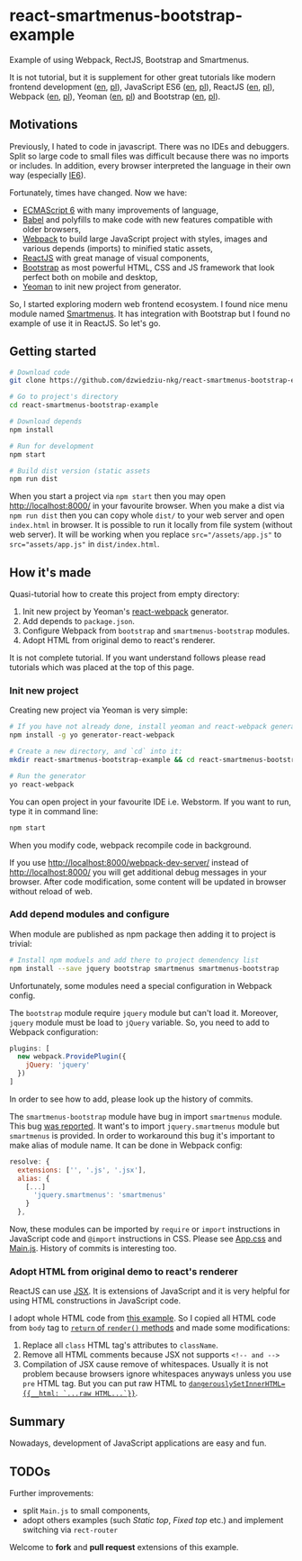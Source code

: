 # react-smartmenus-bootstrap-example
Example of using Webpack, RectJS, Bootstrap and Smartmenus.

It is not tutorial, but it is supplement for other great tutorials like
  modern frontend development ([en](http://frontendinsights.com/modern-front-end-development-technology-stack/), [pl](https://nafrontendzie.pl/stos-technologiczny-dla-front-endu/)),
  JavaScript ES6 ([en](http://es6-features.org/), [pl](https://nafrontendzie.pl/ecmascript-6-co-nowego/)),
  ReactJS ([en](https://facebook.github.io/react/tutorial/tutorial.html), [pl](https://nafrontendzie.pl/podstawy-reactjs-kompletny-tutorial/)),
  Webpack ([en](https://webpack.github.io/docs/tutorials/getting-started/), [pl](https://nafrontendzie.pl/podstawy-konfiguracji-webpack/)),
  Yeoman ([en](http://yeoman.io/learning/), [pl](https://nafrontendzie.pl/generator-projektow-yeoman/)) and
  Bootstrap ([en](http://getbootstrap.com/getting-started/), [pl](https://kursbootstrap.pl/)).

## Motivations

Previously, I hated to code in javascript. There was no IDEs and debuggers.
Split so large code to small files was difficult because there was no imports or includes.
In addition, every browser interpreted the language in their own way (especially [IE6](https://en.wikipedia.org/wiki/Internet_Explorer_6#Criticism)).

Fortunately, times have changed. Now we have:
 * [ECMAScript 6](http://es6-features.org/#Constants) with many improvements of language,
 * [Babel](https://babeljs.io/) and polyfills to make code with new features compatible with older browsers,
 * [Webpack](https://webpack.js.org/) to build large JavaScript project with styles, images and various depends (imports) to minified static assets,
 * [ReactJS](https://facebook.github.io/react/) with great manage of visual components,
 * [Bootstrap](http://getbootstrap.com/) as most powerful HTML, CSS and JS framework that look perfect both on mobile and desktop,
 * [Yeoman](http://yeoman.io/) to init new project from generator. 

So, I started exploring modern web frontend ecosystem. I found nice menu module named [Smartmenus](https://www.smartmenus.org/).
It has integration with Bootstrap but I found no example of use it in ReactJS. So let's go.

## Getting started

```bash
# Download code
git clone https://github.com/dzwiedziu-nkg/react-smartmenus-bootstrap-example.git

# Go to project's directory
cd react-smartmenus-bootstrap-example

# Download depends
npm install

# Run for development
npm start

# Build dist version (static assets
npm run dist
```

When you start a project via `npm start` then you may open [http://localhost:8000/](http://localhost:8000/) in your favourite browser.
When you make a dist via `npm run dist` then you can copy whole `dist/` to your web server and open `index.html` in browser.
It is possible to run it locally from file system (without web server).
It will be working when you replace `src="/assets/app.js"` to `src="assets/app.js"` in `dist/index.html`.

## How it's made

Quasi-tutorial how to create this project from empty directory:
1. Init new project by Yeoman's [react-webpack](https://github.com/react-webpack-generators/generator-react-webpack) generator.
2. Add depends to `package.json`.
3. Configure Webpack from `bootstrap` and `smartmenus-bootstrap` modules.
4. Adopt HTML from original demo to react's renderer.

It is not complete tutorial. If you want understand follows please read tutorials which was placed at the top of this page.

### Init new project

Creating new project via Yeoman is very simple:

```bash
# If you have not already done, install yeoman and react-webpack generator globally
npm install -g yo generator-react-webpack

# Create a new directory, and `cd` into it:
mkdir react-smartmenus-bootstrap-example && cd react-smartmenus-bootstrap-example

# Run the generator
yo react-webpack
```

You can open project in your favourite IDE i.e. Webstorm. If you want to run, type it in command line:
```bash
npm start
```

When you modify code, webpack recompile code in background.

If you use [http://localhost:8000/webpack-dev-server/](http://localhost:8000/webpack-dev-server/) instead of [http://localhost:8000/](http://localhost:8000/)
you will get additional debug messages in your browser. After code modification, some content will be updated in browser without reload of web. 

### Add depend modules and configure

When module are published as npm package then adding it to project is trivial:
```bash
# Install npm moduels and add there to project demendency list
npm install --save jquery bootstrap smartmenus smartmenus-bootstrap
```

Unfortunately, some modules need a special configuration in Webpack config.

The `bootstrap` module require `jquery` module but can't load it. Moreover, `jquery` module must be load to `jQuery` variable.
 So, you need to add to Webpack configuration:
 
```javascript
plugins: [
  new webpack.ProvidePlugin({
    jQuery: 'jquery'
  })
]
```

In order to see how to add, please look up the history of commits.

The `smartmenus-bootstrap` module have bug in import `smartmenus` module. 
This bug [was reported](https://github.com/vadikom/smartmenus/issues/66).
It want's to import `jquery.smartmenus` module but `smartmenus` is provided.
In order to workaround this bug it's important to make alias of module name.
It can be done in Webpack config:
 
```javascript
resolve: {
  extensions: ['', '.js', '.jsx'],
  alias: {
    [...]
      'jquery.smartmenus': 'smartmenus'
    }
  },
```

Now, these modules can be imported by `require` or `import` instructions in JavaScript code and `@import` instructions in CSS.
Please see [App.css](https://github.com/dzwiedziu-nkg/react-smartmenus-bootstrap-example/blob/master/src/styles/App.css) and [Main.js](https://github.com/dzwiedziu-nkg/react-smartmenus-bootstrap-example/blob/master/src/components/Main.js).
History of commits is interesting too.

### Adopt HTML from original demo to react's renderer

ReactJS can use [JSX](https://facebook.github.io/react/docs/introducing-jsx.html).
It is extensions of JavaScript and it is very helpful for using HTML constructions in JavaScript code.
 
I adopt whole HTML code from [this example](http://vadikom.github.io/smartmenus/src/demo/bootstrap-navbar.html).
So I copied all HTML code from `body` tag to [`return` of `render()` methods](https://github.com/dzwiedziu-nkg/react-smartmenus-bootstrap-example/blob/master/src/components/Main.js#L12) and made some modifications:
1. Replace all `class` HTML tag's attributes to `className`.
2. Remove all HTML comments because JSX not supports `<!-- and -->`
3. Compilation of JSX cause remove of whitespaces. Usually it is not problem because browsers ignore whitespaces anyways unless you use `pre` HTML tag.
 But you can put raw HTML to [``dangerouslySetInnerHTML={{__html: `...raw HTML...`}}``](https://github.com/dzwiedziu-nkg/react-smartmenus-bootstrap-example/blob/master/src/components/Main.js#L156).

## Summary

Nowadays, development of JavaScript applications are easy and fun. 


## TODOs

Further improvements:
* split `Main.js` to small components,
* adopt others examples (such *Static top*, *Fixed top* etc.) and implement switching via `rect-router`

Welcome to **fork** and **pull request** extensions of this example.
